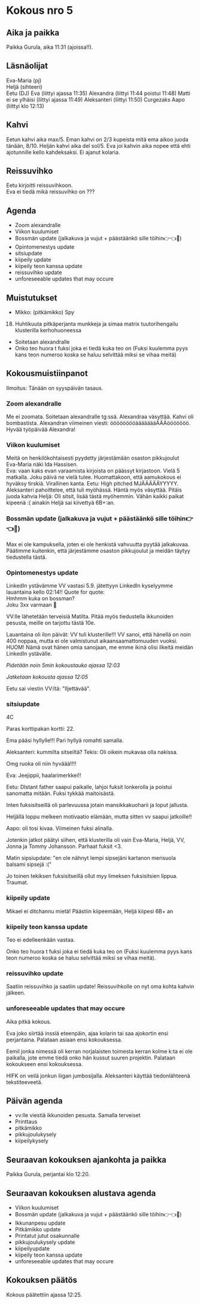 # Kokous nro 5

## Aika ja paikka
Paikka Gurula, aika 11:31 (ajoissa!!).

## Läsnäolijat
Eva-Maria (pj)  
Heljä (sihteeri)  
Eetu (DJ)
Eva (liittyi ajassa 11:35)
Alexandra (liittyi 11:44 poistui 11:48)
Matti ei se ylhäisi (liittyi ajassa 11:49)
Aleksanteri (liittyi 11:50)
Curgezaks Aapo (liittyi klo 12:13)

## Kahvi
Eetun kahvi aika max/5. Eman kahvi on 2/3 kupeista mitä ema aikoo juoda tänään, 8/10. Heljän kahvi aika del sol/5. Eva joi kahvin aika nopee että ehti ajotunnille kello kahdeksaksi. Ei ajanut kolaria.

## Reissuvihko
Eetu kirjoitti reissuvihkoon.  
Eva ei tiedä mikä reissuvihko on ???  

## Agenda
- Zoom alexandralle
- Viikon kuulumiset
- Bossmän update (jalkakuva ja vujut + päästäänkö sille töihin👉👈🥹)
- Opintomenestys update
- sitsiupdate
- kiipeily update
- kiipeily teon kanssa update
- reissuvihko update
- unforeseeable updates that may occure

## Muistutukset
- Mikko: (pitkämikko) Spy
18. Huhtikuuta pitkäperjanta munkkeja ja simaa matrix tuutorihengailu klusterilla kerhohuoneessa
- Soitetaan alexandralle
- Onko teo huora t fuksi joka ei tiedä kuka teo on (Fuksi kuulemma pyys kans teon numeroo koska se haluu selvittää miksi se vihaa meitä)

## Kokousmuistiinpanot

Ilmoitus: Tänään on syyspäivän tasaus.

### Zoom alexandralle
Me ei zoomata. Soitetaan alexandralle tg:ssä. Alexandraa väsyttää. Kahvi oli bombastista. Alexandran viimeinen viesti: ööööööööäääääääÄÄÄööööööö. Hyvää työpäivää Alexandra!

### Viikon kuulumiset
Meitä on henkilökohtaisesti pyydetty järjestämään osaston pikkujoulut  
Eva-Maria näki Ida Hassisen.  
Eva: vaan kaks evan varaamista kirjoista on päässyt kirjastoon. Vielä 5 matkalla. Joku päivä ne vielä tulee. Huomattakoon, että aamukokous ei hyväksy tirskiä. Virallinen kanta.
Eetu: High pitched MJÄÄÄÄÄYYYYY.
Aleksanteri pahoittelee, että tuli myöhässä. Häntä myös väsyttää. Pitäis juoda kahvia
Heljä: Oli sitsit, lisää tästä myöhemmin. Vähän kaikki paikat kipeenä :( ainakin Heljä sai kiivettyä 6B+:an.

### Bossmän update (jalkakuva ja vujut + päästäänkö sille töihin👉👈🥹)
Max ei ole kampuksella, joten ei ole henkistä vahvuutta pyytää jalkakuvaa. Päätimme kuitenkin, että järjestämme osaston pikkujoulut ja meidän täytyy tiedustella tästä.


### Opintomenestys update

LinkedIn ystävämme VV vastasi 5.9. jätettyyn LinkedIn kyselyymme lauantaina kello 02:14!! Quote for quote:  
Hmhmm kuka on bossman?  
Joku 3xx varmaan 🤔

VV:lle lähetetään terveisiä Matilta. Pitää myös tiedustella ikkunoiden pesusta, meille on tarjottu tästä 10e.

Lauantaina oli ilon päivät: VV tuli klusterille!!! VV sanoi, että hänellä on noin 400 noppaa, mutta ei ole valmistunut aikaansaamattomuuden vuoksi. HUOM! Nämä ovat hänen omia sanojaan, me emme ikinä olisi ilkeitä meidän LinkedIn ystävälle.

*Pidetään noin 5min kokoustauko ajassa 12:03*

*Jatketaan kokousta ajassa 12:05*

Eetu sai viestin VV:ltä: "Iljettävää".

### sitsiupdate

4C

Paras korttipakan kortti: 22.

Ema pääsi hyllylle!!! Pari hyllyä romahti samalla.

Aleksanteri: kummilta sitseiltä? Tekis: Oli oikein mukavaa olla nakissa.

Omg ruoka oli niin hyväää!!!!

Eva: Jeejippii, haalarimerkkei!!

Eetu: DIstant father saapui paikalle, lahjoi fuksit lonkerolla ja poistui sanomatta mitään. Fuksi tykkää maitoisästä.

Inten fuksisitseillä oli parlevuussa jotain mansikkakuoharii ja loput jallusta.

Heljällä loppu melkeen motivaatio elämään, mutta sitten vv saapui jatkoille!!

Aapo: oli tosi kivaa. Viimeinen fuksi alinalla.

Jotenkin jatkot päätyi siihen, että klusterilla oli vain Eva-Maria, Heljä, VV, Jonna ja Tommy Johansson. Parhaat fuksit <3.

Matin sipsiupdate: "en ole nähnyt lempi sipsejäni kartanon merisuola balsami sipsejä :("

Jo toinen tekiksen fuksisitseillä ollut myy limeksen fuksisitsien lippua. Traumat.

### kiipeily update

Mikael ei ditchannu mietä! Päästiin kiipeemään, Heljä kiipesi 6B+ an

### kiipeily teon kanssa update

Teo ei edelleenkään vastaa.

Onko teo huora t fuksi joka ei tiedä kuka teo on (Fuksi kuulemma pyys kans teon numeroo koska se haluu selvittää miksi se vihaa meitä).

### reissuvihko update

Saatiin reissuvihko ja saatiin update! Reissuvihkolle on nyt oma kohta kahvin jälkeen.

### unforeseeable updates that may occure

Aika pitkä kokous.

Eva joko siirtää inssiä eteenpäin, ajaa kolarin tai saa ajokortin ensi perjantaina. Palataan asiaan ensi kokouksessa.

Eemil jonka nimessä oli kerran norjalaisten toimesta kerran kolme k:ta ei ole paikalla, jote emme tiedä onko hän kussut suuren projektin. Palataan kokoukseen ensi kokouksessa.

HIFK on veilä jonkun liigan jumbosijalla. Aleksanteri käyttää tiedonlähteenä tekstiteeveetä.

## Päivän agenda
- vv:lle viestiä ikkunoiden pesusta. Samalla terveiset
- Printtaus
- pitkämikko
- pikkujoulukysely
- kiipeilykysely

## Seuraavan kokouksen ajankohta ja paikka
Paikka Gurula, perjantai klo 12:20.

## Seuraavan kokouksen alustava agenda
- Viikon kuulumiset
- Bossmän update (jalkakuva ja vujut + päästäänkö sille töihin👉👈🥹)
- Ikkunanpesu update
- Pitkämikko update
- Printatut jutut osakunnalle
- pikkujoulukysely update
- kiipeilyupdate
- kiipeily teon kanssa update
- unforeseeable updates that may occure

## Kokouksen päätös
Kokous päätettiin ajassa 12:25.
